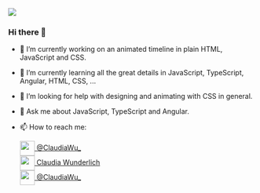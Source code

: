 <img src="IMG_8622.jpg" />


### Hi there 👋

- 🔭 I’m currently working on an animated timeline in plain HTML, JavaScript and CSS.
- 🌱 I’m currently learning all the great details in JavaScript, TypeScript, Angular, HTML, CSS, ...
- 🤔 I’m looking for help with designing and animating with CSS in general.
- 💬 Ask me about JavaScript, TypeScript and Angular.
- 📫 How to reach me:

    <a href="https://twitter.com/claudiawu_">
      <img src="https://cdn.jsdelivr.net/npm/simple-icons@v3/icons/twitter.svg"
            width="30px" align="center" /> @ClaudiaWu_
    </a>
    <br>
    <a href="https://www.linkedin.com/in/wunderlichclaudia/">
      <img src="https://cdn.jsdelivr.net/npm/simple-icons@3.0.1/icons/linkedin.svg"
            width="30px" align="center" /> Claudia Wunderlich
    </a>
    <br>
    <a href="https://dev.to/claudiawu_">
      <img src="https://raw.githubusercontent.com/gist/benhalpern/eff81b17359acafd17849146549b9291/raw/6de3cc24798bd3b133d4d89a1d87004c369eac46/dev-icon.svg"
            width="30px" align="center" /> @ClaudiaWu_
    </a>

<!--
**crankymaracuja/crankymaracuja** is a ✨ _special_ ✨ repository because its `README.md` (this file) appears on your GitHub profile.

Here are some ideas to get you started:

- 🔭 I’m currently working on ...
- 🌱 I’m currently learning ...
- 👯 I’m looking to collaborate on ...
- 🤔 I’m looking for help with ...
- 💬 Ask me about ...
- 📫 How to reach me: ...
- 😄 Pronouns: ...
- ⚡ Fun fact: ...
-->
